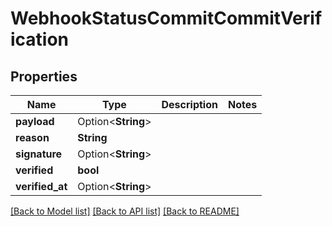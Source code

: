 # WebhookStatusCommitCommitVerification

## Properties

Name | Type | Description | Notes
------------ | ------------- | ------------- | -------------
**payload** | Option<**String**> |  | 
**reason** | **String** |  | 
**signature** | Option<**String**> |  | 
**verified** | **bool** |  | 
**verified_at** | Option<**String**> |  | 

[[Back to Model list]](../README.md#documentation-for-models) [[Back to API list]](../README.md#documentation-for-api-endpoints) [[Back to README]](../README.md)


